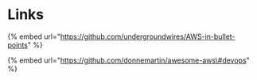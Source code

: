 # Links

{% embed url="https://github.com/undergroundwires/AWS-in-bullet-points" %}

{% embed url="https://github.com/donnemartin/awesome-aws\#devops" %}



